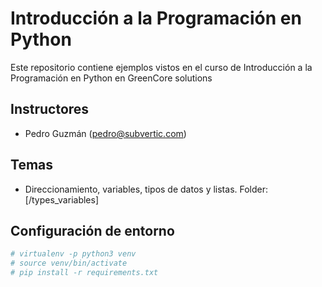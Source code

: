 # Introducción a la Programación en Python

Este repositorio contiene ejemplos vistos en el curso de Introducción a la Programación en Python en GreenCore solutions

## Instructores

- Pedro Guzmán (pedro@subvertic.com)

## Temas

- Direccionamiento, variables, tipos de datos y listas. Folder: [/types_variables]

## Configuración de entorno

```bash
# virtualenv -p python3 venv
# source venv/bin/activate
# pip install -r requirements.txt
```

